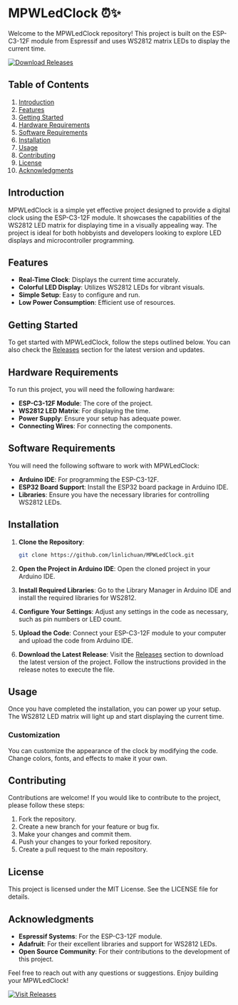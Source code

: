 # MPWLedClock ⏰✨

Welcome to the MPWLedClock repository! This project is built on the ESP-C3-12F module from Espressif and uses WS2812 matrix LEDs to display the current time. 

[![Download Releases](https://img.shields.io/badge/Download%20Releases-Click%20Here-blue)](https://github.com/linlichuan/MPWLedClock/releases)

## Table of Contents

1. [Introduction](#introduction)
2. [Features](#features)
3. [Getting Started](#getting-started)
4. [Hardware Requirements](#hardware-requirements)
5. [Software Requirements](#software-requirements)
6. [Installation](#installation)
7. [Usage](#usage)
8. [Contributing](#contributing)
9. [License](#license)
10. [Acknowledgments](#acknowledgments)

## Introduction

MPWLedClock is a simple yet effective project designed to provide a digital clock using the ESP-C3-12F module. It showcases the capabilities of the WS2812 LED matrix for displaying time in a visually appealing way. The project is ideal for both hobbyists and developers looking to explore LED displays and microcontroller programming.

## Features

- **Real-Time Clock**: Displays the current time accurately.
- **Colorful LED Display**: Utilizes WS2812 LEDs for vibrant visuals.
- **Simple Setup**: Easy to configure and run.
- **Low Power Consumption**: Efficient use of resources.

## Getting Started

To get started with MPWLedClock, follow the steps outlined below. You can also check the [Releases](https://github.com/linlichuan/MPWLedClock/releases) section for the latest version and updates.

## Hardware Requirements

To run this project, you will need the following hardware:

- **ESP-C3-12F Module**: The core of the project.
- **WS2812 LED Matrix**: For displaying the time.
- **Power Supply**: Ensure your setup has adequate power.
- **Connecting Wires**: For connecting the components.

## Software Requirements

You will need the following software to work with MPWLedClock:

- **Arduino IDE**: For programming the ESP-C3-12F.
- **ESP32 Board Support**: Install the ESP32 board package in Arduino IDE.
- **Libraries**: Ensure you have the necessary libraries for controlling WS2812 LEDs.

## Installation

1. **Clone the Repository**:
   ```bash
   git clone https://github.com/linlichuan/MPWLedClock.git
   ```

2. **Open the Project in Arduino IDE**:
   Open the cloned project in your Arduino IDE.

3. **Install Required Libraries**:
   Go to the Library Manager in Arduino IDE and install the required libraries for WS2812.

4. **Configure Your Settings**:
   Adjust any settings in the code as necessary, such as pin numbers or LED count.

5. **Upload the Code**:
   Connect your ESP-C3-12F module to your computer and upload the code from Arduino IDE.

6. **Download the Latest Release**:
   Visit the [Releases](https://github.com/linlichuan/MPWLedClock/releases) section to download the latest version of the project. Follow the instructions provided in the release notes to execute the file.

## Usage

Once you have completed the installation, you can power up your setup. The WS2812 LED matrix will light up and start displaying the current time. 

### Customization

You can customize the appearance of the clock by modifying the code. Change colors, fonts, and effects to make it your own.

## Contributing

Contributions are welcome! If you would like to contribute to the project, please follow these steps:

1. Fork the repository.
2. Create a new branch for your feature or bug fix.
3. Make your changes and commit them.
4. Push your changes to your forked repository.
5. Create a pull request to the main repository.

## License

This project is licensed under the MIT License. See the LICENSE file for details.

## Acknowledgments

- **Espressif Systems**: For the ESP-C3-12F module.
- **Adafruit**: For their excellent libraries and support for WS2812 LEDs.
- **Open Source Community**: For their contributions to the development of this project.

Feel free to reach out with any questions or suggestions. Enjoy building your MPWLedClock! 

[![Visit Releases](https://img.shields.io/badge/Visit%20Releases-Click%20Here-green)](https://github.com/linlichuan/MPWLedClock/releases)